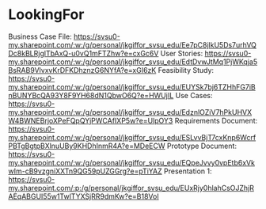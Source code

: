# LookingFor
Business Case File: https://svsu0-my.sharepoint.com/:w:/g/personal/jkgiffor_svsu_edu/Ee7pC8jlkU5Ds7urhVQDc8kBLRjglTbAxQ-u0vQ1mFTZhw?e=cxGc6V
User Stories: https://svsu0-my.sharepoint.com/:w:/g/personal/jkgiffor_svsu_edu/EdtDvwJtMq1PjWKqja5BsRAB9VlvxvKrDFKDhznzG6NYfA?e=xGI6zK
Feasibility Study: https://svsu0-my.sharepoint.com/:w:/g/personal/jkgiffor_svsu_edu/EUYSk7bj6TZHhFG7iBnBUNYBcQA93Y8F9YH68dN1QbwO6Q?e=HWUjIL
Use Cases: https://svsu0-my.sharepoint.com/:w:/g/personal/jkgiffor_svsu_edu/EdznlOZiV7hPkUHVXW4BWNEBrjoXPeFQpQYjPWCAfIXP5w?e=UlpOY3
Requirements Document: https://svsu0-my.sharepoint.com/:w:/g/personal/jkgiffor_svsu_edu/ESLvvBjT7cxKnp6WcrfPBTgBgtpBXlnuUBy9KHDhInmR4A?e=MDeECW
Prototype Document: https://svsu0-my.sharepoint.com/:w:/g/personal/jkgiffor_svsu_edu/EQpeJvvy0vpEtb6xVkwIm-cB9vzgniXXTn9QG59pUZGGrg?e=pTiYAZ
Presentation 1: https://svsu0-my.sharepoint.com/:p:/g/personal/jkgiffor_svsu_edu/EUxRjy0hlahCsOJZhjRAEqABGUI55w1TwlTYXSjRR9dmKw?e=B18VoI
